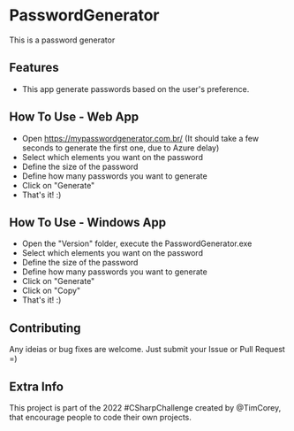 # PasswordGenerator

This is a password generator

## Features
 * This app generate passwords based on the user's preference.

## How To Use - Web App
 * Open https://mypasswordgenerator.com.br/ (It should take a few seconds to generate the first one, due to Azure delay)
 * Select which elements you want on the password
 * Define the size of the password
 * Define how many passwords you want to generate
 * Click on "Generate"
 * That's it! :)

## How To Use - Windows App
 * Open the "Version" folder, execute the PasswordGenerator.exe
 * Select which elements you want on the password
 * Define the size of the password
 * Define how many passwords you want to generate
 * Click on "Generate"
 * Click on "Copy"
 * That's it! :)

## Contributing
Any ideias or bug fixes are welcome. Just submit your Issue or Pull Request =)

## Extra Info
This project is part of the 2022 #CSharpChallenge created by @TimCorey, that encourage people to code their own projects.

